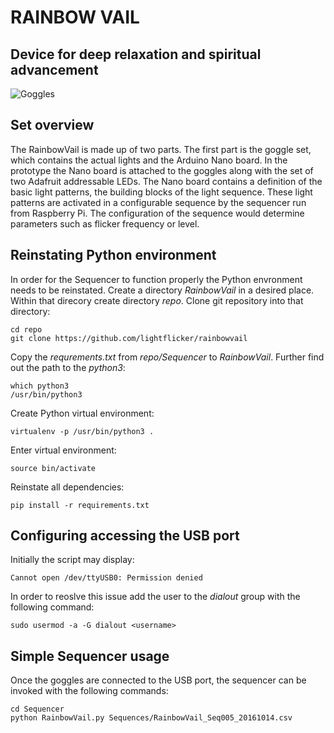 # RAINBOW VAIL
Device for deep relaxation and spiritual advancement
----
![Goggles](Docs/Pictures/logo.png?s=150)

## Set overview
The RainbowVail is made up of two parts. The first part is the goggle set, which contains the actual lights and the Arduino Nano board. In the prototype the Nano board is attached to the goggles along with the set of two Adafruit addressable LEDs. The Nano board contains a definition of the basic light patterns, the building blocks of the light sequence. These light patterns are activated in a configurable sequence by the sequencer run from Raspberry Pi. The configuration of the sequence would determine parameters such as flicker frequency or level.

## Reinstating Python environment
In order for the Sequencer to function properly the Python envronment needs to be reinstated.
Create a directory *RainbowVail* in a desired place. Within that direcory create directory *repo*. Clone git repository into that directory:
```shell
cd repo
git clone https://github.com/lightflicker/rainbowvail
```
Copy the *requrements.txt* from *repo/Sequencer* to *RainbowVail*.
Further find out the path to the *python3*:
```shell
which python3
/usr/bin/python3
```
Create Python virtual environment:
```shell
virtualenv -p /usr/bin/python3 .
```
Enter virtual environment:
```shell
source bin/activate
```
Reinstate all dependencies:
```shell
pip install -r requirements.txt
```

## Configuring accessing the USB port
Initially the script may display:
```shell
Cannot open /dev/ttyUSB0: Permission denied
```
In order to reoslve this issue add the user to the *dialout* group with the following command:
```shell
sudo usermod -a -G dialout <username>
```

## Simple Sequencer usage
Once the goggles are connected to the USB port, the sequencer can be invoked with the following commands:
```shell
cd Sequencer
python RainbowVail.py Sequences/RainbowVail_Seq005_20161014.csv
```
